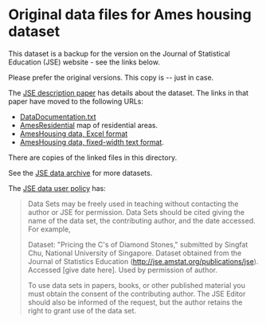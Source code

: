 # Original data files for Ames housing dataset

This dataset is a backup for the version on the Journal of Statistical
Education (JSE) website - see the links below.

Please prefer the original versions.  This copy is -- just in case.

The [JSE description paper](http://jse.amstat.org/v19n3/decock.pdf) has details
about the dataset.  The links in that paper have moved to the following URLs:

* [DataDocumentation.txt](http://jse.amstat.org/v19n3/decock/DataDocumentation.txt)
* [AmesResidential](http://jse.amstat.org/v19n3/decock/AmesResidential.pdf) map
  of residential areas.
* [AmesHousing data, Excel
  format](http://jse.amstat.org/v19n3/decock/AmesHousing.xls)
* [AmesHousing data, fixed-width text
  format](http://jse.amstat.org/v19n3/decock/AmesHousing.txt).

There are copies of the linked files in this directory.

See the [JSE data archive](http://jse.amstat.org/jse_data_archive.htm) for more
datasets.

The [JSE data user policy](http://jse.amstat.org/jse_users.htm) has:

> Data Sets may be freely used in teaching without contacting the author or JSE
> for permission. Data Sets should be cited giving the name of the data set,
> the contributing author, and the date accessed. For example,
>
> Dataset: "Pricing the C's of Diamond Stones," submitted by Singfat Chu,
> National University of Singapore. Dataset obtained from the Journal of
> Statistics Education (http://jse.amstat.org/publications/jse). Accessed [give
> date here]. Used by permission of author.
>
> To use data sets in papers, books, or other published material you must
> obtain the consent of the contributing author. The JSE Editor should also be
> informed of the request, but the author retains the right to grant use of the
> data set.
